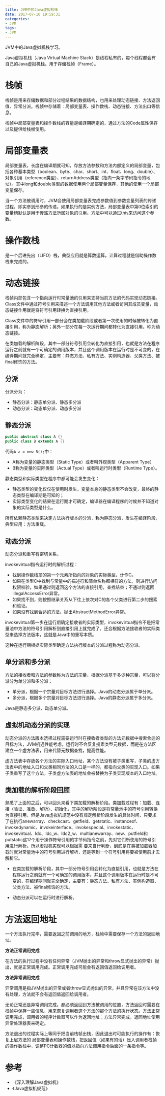 ```yaml
---
title: JVM中的Java虚拟机栈
date: 2017-07-16 19:59:31
categories: 
- JVM
tags:
- JVM
---
```


JVM中的Java虚拟机栈学习。

<!--more-->

Java虚拟机栈（Java Virtual Machine Stack）是线程私有的，每个线程都会有自己的Java虚拟机栈。用于存储栈帧（Frame）。

# 栈帧

栈帧是用来存储数据和部分过程结果的数据结构，也用来处理动态链接、方法返回值、异常分派。栈帧中存储着：局部变量表、操作数栈、动态链接、方法出口等信息。

栈帧中局部变量表和操作数栈的容量是编译期确定的，通过方法的Code属性保存以及提供给栈帧使用。

# 局部变量表

局部变量表，长度在编译期就可知，存放方法参数和方法内部定义的局部变量，包括各种基本类型（boolean、byte、char、short、int、float、long、double）、对象引用（reference类型）、returnAddress类型（指向一条字节码指令的地址）。其中long和double类型的数据使用两个局部变量保存，其他的使用一个局部变量保存。

当一个方法被调用时，JVM会使用局部变量表完成参数值到参数变量列表的传递过程，即实参到形参的传递，如果执行的是实例方法，局部变量表中第0位索引的变量槽默认是用于传递方法所属对象的引用，方法中可以通过this来访问这个参数。

# 操作数栈

是一个后进先出（LIFO）栈，典型应用就是算数运算。计算过程就是借助操作数栈来完成的。

# 动态链接

栈帧内部包含一个指向运行时常量池的引用来支持当前方法的代码实现动态链接。Class文件中通过符号引用来描述一个方法调用其他方法或者访问其成员变量，动态链接作用就是将符号引用转换为直接引用。

Class文件中的符号引用一部分会在类加载阶段或者第一次使用的时候被转化为直接引用，称为静态解析；另外一部分在每一次运行期间都转化为直接引用，称为动态链接。

在类加载的解析阶段，其中一部分符号引用会转化为直接引用，也就是方法在程序运行之前就有一个可确定的调用版本，并且这个调用版本在运行时是不可变的，在编译期间就完全确定，主要有：静态方法、私有方法、实例构造器、父类方法、被final修饰的方法。

## 分派

分派分为：

- 静态分派：静态单分派、静态多分派
- 动态分派：动态单分派、动态多分派

## 静态分派

```java
public abstract class A {}
public class B extends A {}


```

代码`A a = new B();`中：

- A称为变量的静态类型（Static Type）或者叫外观类型（Apparent Type）
- B称为变量的实际类型（Actual Type）或者叫运行时类型（Runtime Type）。

静态类型和实际类型在程序中都可能会发生变化：

- 静态类型的变化仅仅在使用时发生，变量本身的静态类型不会改变，最终的静态类型在编译期是可知的；
- 实际类型变化的结果在运行期才可确定，编译器在编译程序的时候并不知道对象的实际类型是什么。

所有依赖静态类型来决定方法执行版本的分派，称为静态分派，发生在编译阶段，典型应用：方法重载。

## 动态分派

动态分派和重写有密切关系。

invokevirtual指令运行时的解析过程：

- 找到操作数栈顶的第一个元素所指向的对象的实际类型，计作C。
- 如果在类型C中找到与常量中的描述符和简单名称都相符的方法，则进行访问权限校验，如果通过则返回这个方法的直接引用，查找结束；不通过则返回IllegalAccessError异常。
- 如果找不到，则按照继承关系从下往上依次对C的各个父类进行第二步的搜索和验证。
- 如果没有找到合适的方法，抛出AbstractMethodError异常。

invokevirtual第一步在运行期确定接收者的实际类型，invokevirtual指令不是把常量池中方法的符号引用解析到直接引用上就完成了，还会根据方法接收者的实际类型来选择方法版本，这就是Java中的重写本质。

这种在运行期根据实际类型确定方法执行版本的分派过程称为动态分派。

## 单分派和多分派

方法的接收者和方法的参数称为方法的宗量，根据分派基于多少种宗量，可以将分派分为单分派和多分派：

- 单分派，根据一个宗量对目标方法进行选择。Java的动态分派属于单分派。
- 多分派，根据多个宗量对目标方法进行选择。Java的静态分派属于多分派。

Java是静态多分派、动态单分派。

## 虚拟机动态分派的实现

动态分派的方法版本选择过程需要运行时在接收者类型的方法元数据中搜索合适的目标方法，JVM机遇性能考虑，运行时不会反复搜素类型元数据，而是在方法区建立一个虚方法表，用来代替元数据查找，提高性能。

虚方法表中存放各个方法的实际入口地址，某个方法没有被子类重写，子类的虚方法表中的地址入口和父类相同方法的入口是一样的，都指向父类的实现入口。如果子类重写了这个方法，子类虚方法表的地址会被替换为子类实现版本的入口地址。

## 类加载的解析阶段回顾

熟悉了上面的之后，可以回头来看下类加载的解析阶段。类加载过程有：加载、连接（验证、准备、解析）、初始化，其中的解析阶段是将常量池中的符号引用转换为直接引用，但是Java虚拟机规范中没有规定解析阶段发生的具体时间，只要求了在执行anewarray、checkcast、getfield、getstatic、instanceof、invokedynamic、invokeinterface、invokespecial、invokestatic、invokevirtual、ldc、ldc_w、ldc2_w、multianewarray、new、putfield和putstatic这17个用于操作符号引用的字节码指令之前，先对它们所使用的符号引用进行解析。所以虚拟机实现可以根据需
要来自行判断，到底是在类被加载器加载时就对常量池中的符号引用进行解析，还是等到一个符号引用将要被使用前才去解析它。

- 在类加载的解析阶段，其中一部分符号引用会转化为直接引用，也就是方法在程序运行之前就有一个可确定的调用版本，并且这个调用版本在运行时是不可变的，在编译期间就完全确定，主要有：静态方法、私有方法、实例构造器、父类方法、被final修饰的方法。

- 动态分派可以在运行时进行解析。

# 方法返回地址

一个方法执行完毕，需要返回之前调用的地方，栈帧中需要保存一个方法的返回地址。

**方法正常调用完成**

在方法的执行过程中没有任何异常（JVM抛出的异常和throw显式抛出的异常）抛出，就是正常调用完成。正常调用完成可能会有返回值返回给调用者。

**方法异常调用完成**

异常调用是指JVM抛出的异常或者throw显式抛出的异常，并且异常在该方法中没有处理，方法就不会有返回值返回给调用者。

无论正常还是异常调用完成，都必须返回到方法被调用的位置，方法返回时需要在栈帧中保存一些信息，用来恢复调用者这个方法的那个方法的执行状态。方法正常调用完成，调用者的程序计数器可以作为返回地址；方法异常完成，返回地址使用异常处理器表来确定。

方法退出的过程实际上等同于把当前栈帧出栈，因此退出时可能执行的操作有：恢复上层方法的
局部变量表和操作数栈，把返回值（如果有的话）压入调用者栈帧的操作数栈中，调整PC计数器的值以指向方法调用指令后面的一条指令等。

# 参考

- 《深入理解Java虚拟机》
- 《Java虚拟机规范》

